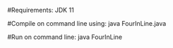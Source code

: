 #Requirements:
JDK 11

#Compile on command line using:
java FourInLine.java

#Run on command line:
java FourInLine